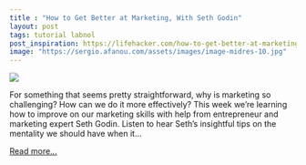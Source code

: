 ```yaml
---
title : "How to Get Better at Marketing, With Seth Godin"
layout: post
tags: tutorial labnol
post_inspiration: https://lifehacker.com/how-to-get-better-at-marketing-with-seth-godin-1846620698
image: "https://sergio.afanou.com/assets/images/image-midres-10.jpg"
---
```


<img src="https://i.kinja-img.com/gawker-media/image/upload/s--jTVq1O49--/c_fit,fl_progressive,q_80,w_636/cjgxdisxa0gmih48h7gm.jpg" /><p>For something that seems pretty straightforward, why is marketing so challenging? How can we do it more effectively? This week we’re learning how to improve on our marketing skills with help from entrepreneur and marketing expert Seth Godin. Listen to hear Seth’s insightful tips on the mentality we should have when it…</p><p><a href="https://lifehacker.com/how-to-get-better-at-marketing-with-seth-godin-1846620698">Read more...</a></p>